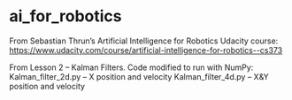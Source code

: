 # ai_for_robotics

From Sebastian Thrun’s Artificial Intelligence for Robotics Udacity course: https://www.udacity.com/course/artificial-intelligence-for-robotics--cs373

From Lesson 2 – Kalman Filters. Code modified to run with NumPy:
Kalman_filter_2d.py – X position and velocity
Kalman_filter_4d.py – X&Y position and velocity
